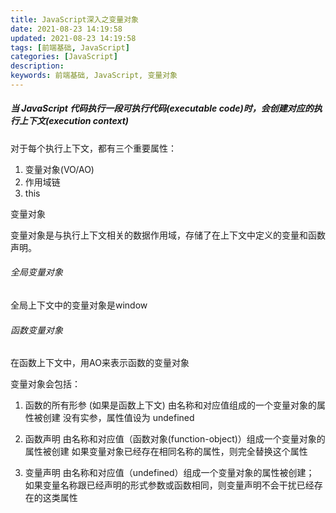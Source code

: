 ```yaml
---
title: JavaScript深入之变量对象
date: 2021-08-23 14:19:58
updated: 2021-08-23 14:19:58
tags: [前端基础, JavaScript]
categories: [JavaScript]
description:
keywords: 前端基础, JavaScript, 变量对象
---
```


##### 当 JavaScript 代码执行一段可执行代码(executable code)时，会创建对应的执行上下文(execution context)

对于每个执行上下文，都有三个重要属性：

1. 变量对象(VO/AO)
2. 作用域链
3. this

变量对象

变量对象是与执行上下文相关的数据作用域，存储了在上下文中定义的变量和函数声明。

###### 全局变量对象

 全局上下文中的变量对象是window

###### 函数变量对象

在函数上下文中，用AO来表示函数的变量对象

变量对象会包括：

1. 函数的所有形参 (如果是函数上下文)
    由名称和对应值组成的一个变量对象的属性被创建
    没有实参，属性值设为 undefined
		
2. 函数声明
  由名称和对应值（函数对象(function-object)）组成一个变量对象的属性被创建
  如果变量对象已经存在相同名称的属性，则完全替换这个属性

3. 变量声明
 由名称和对应值（undefined）组成一个变量对象的属性被创建；
 如果变量名称跟已经声明的形式参数或函数相同，则变量声明不会干扰已经存在的这类属性

